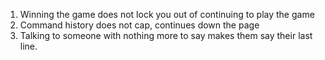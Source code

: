 1. Winning the game does not lock you out of continuing to play the game
2. Command history does not cap, continues down the page
3. Talking to someone with nothing more to say makes them say their last line.
